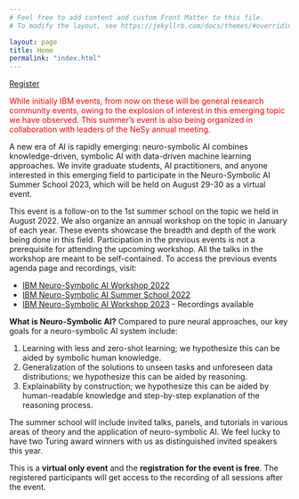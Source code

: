 ```yaml
---
# Feel free to add content and custom Front Matter to this file.
# To modify the layout, see https://jekyllrb.com/docs/themes/#overriding-theme-defaults

layout: page
title: Home
permalink: "index.html"
---
```


[Register](https://neurosymbolic.github.io/nsss2023/register.html)

<span style="color:red">While initially IBM events, from now on these will be general research community events, owing to the explosion of interest in this emerging topic we have observed.  This summer’s event is also being organized in collaboration with leaders of the NeSy annual meeting.</span>


A new era of AI is rapidly emerging: neuro-symbolic AI combines knowledge-driven, symbolic AI with data-driven machine learning approaches. We invite graduate students, AI practitioners, and anyone interested in this emerging field to participate in the Neuro-Symbolic AI Summer School 2023, which will be held on August 29-30 as a virtual event.

This event is a follow-on to the 1st summer school on the topic we held in August 2022. We also organize an annual workshop on the topic in January of each year. These events showcase the breadth and depth of the work being done in this field. Participation in the previous events is not a prerequisite for attending the upcoming workshop. All the talks in the workshop are meant to be self-contained. To access the previous events agenda page and recordings, visit:

- [IBM Neuro-Symbolic AI Workshop 2022](http://ibm.biz/ns-wkshp)
- [IBM Neuro-Symbolic AI Summer School 2022](http://ibm.biz/nsss2022)
- [IBM Neuro-Symbolic AI Workshop 2023](https://ibm.biz/nsworkshop2023) - Recordings available


**What is Neuro-Symbolic AI?**
Compared to pure neural approaches, our key goals for a neuro-symbolic AI system include:

1. Learning with less and zero-shot learning; we hypothesize this can be aided by symbolic human knowledge.
2. Generalization of the solutions to unseen tasks and unforeseen data distributions; we hypothesize this can be aided by reasoning.
3. Explainability by construction; we hypothesize this can be aided by human-readable knowledge and step-by-step explanation of the reasoning process.

The summer school will include invited talks, panels, and tutorials in various areas of theory and the application of neuro-symbolic AI. We feel lucky to have two Turing award winners with us as distinguished invited speakers this year.

This is a **virtual only event** and the **registration for the event is free**. The registered participants will get access to the recording of all sessions after the event.

